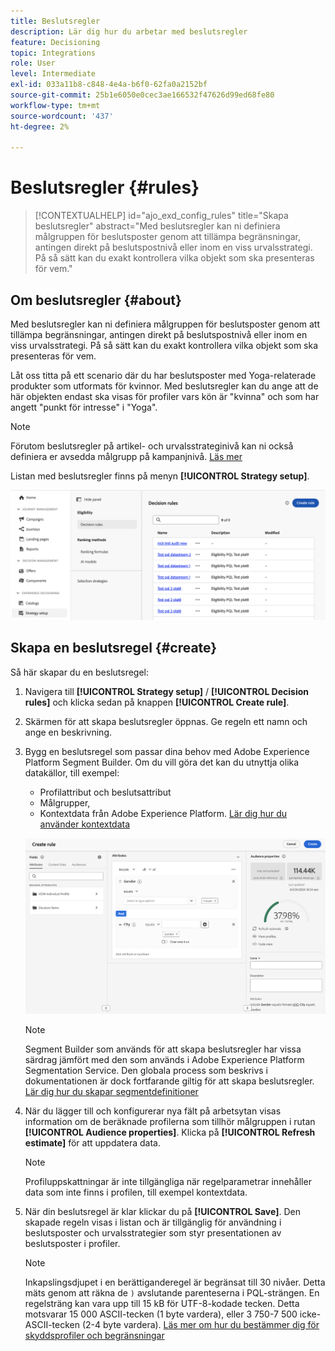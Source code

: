 ```yaml
---
title: Beslutsregler
description: Lär dig hur du arbetar med beslutsregler
feature: Decisioning
topic: Integrations
role: User
level: Intermediate
exl-id: 033a11b8-c848-4e4a-b6f0-62fa0a2152bf
source-git-commit: 25b1e6050e0cec3ae166532f47626d99ed68fe80
workflow-type: tm+mt
source-wordcount: '437'
ht-degree: 2%

---
```


# Beslutsregler {#rules}

>[!CONTEXTUALHELP]
>id="ajo_exd_config_rules"
>title="Skapa beslutsregler"
>abstract="Med beslutsregler kan ni definiera målgruppen för beslutsposter genom att tillämpa begränsningar, antingen direkt på beslutspostnivå eller inom en viss urvalsstrategi. På så sätt kan du exakt kontrollera vilka objekt som ska presenteras för vem."

## Om beslutsregler {#about}

Med beslutsregler kan ni definiera målgruppen för beslutsposter genom att tillämpa begränsningar, antingen direkt på beslutspostnivå eller inom en viss urvalsstrategi. På så sätt kan du exakt kontrollera vilka objekt som ska presenteras för vem.

Låt oss titta på ett scenario där du har beslutsposter med Yoga-relaterade produkter som utformats för kvinnor. Med beslutsregler kan du ange att de här objekten endast ska visas för profiler vars kön är &quot;kvinna&quot; och som har angett &quot;punkt för intresse&quot; i &quot;Yoga&quot;.

>[!NOTE]
>
>Förutom beslutsregler på artikel- och urvalsstrateginivå kan ni också definiera er avsedda målgrupp på kampanjnivå. [Läs mer](../campaigns/create-campaign.md#audience)

Listan med beslutsregler finns på menyn **[!UICONTROL Strategy setup]**.

![](assets/decision-rules-list.png)

## Skapa en beslutsregel {#create}

Så här skapar du en beslutsregel:

1. Navigera till **[!UICONTROL Strategy setup]** / **[!UICONTROL Decision rules]** och klicka sedan på knappen **[!UICONTROL Create rule]**.

1. Skärmen för att skapa beslutsregler öppnas. Ge regeln ett namn och ange en beskrivning.

1. Bygg en beslutsregel som passar dina behov med Adobe Experience Platform Segment Builder. Om du vill göra det kan du utnyttja olika datakällor, till exempel:
   * Profilattribut och beslutsattribut
   * Målgrupper,
   * Kontextdata från Adobe Experience Platform. [Lär dig hur du använder kontextdata](context-data.md)

   ![](assets/decision-rules-build.png)

   >[!NOTE]
   >
   >Segment Builder som används för att skapa beslutsregler har vissa särdrag jämfört med den som används i Adobe Experience Platform Segmentation Service. Den globala process som beskrivs i dokumentationen är dock fortfarande giltig för att skapa beslutsregler. [Lär dig hur du skapar segmentdefinitioner](../audience/creating-a-segment-definition.md)

1. När du lägger till och konfigurerar nya fält på arbetsytan visas information om de beräknade profilerna som tillhör målgruppen i rutan **[!UICONTROL Audience properties]**. Klicka på **[!UICONTROL Refresh estimate]** för att uppdatera data.

   >[!NOTE]
   >
   >Profiluppskattningar är inte tillgängliga när regelparametrar innehåller data som inte finns i profilen, till exempel kontextdata.

1. När din beslutsregel är klar klickar du på **[!UICONTROL Save]**. Den skapade regeln visas i listan och är tillgänglig för användning i beslutsposter och urvalsstrategier som styr presentationen av beslutsposter i profiler.

   >[!NOTE]
   >
   >Inkapslingsdjupet i en berättiganderegel är begränsat till 30 nivåer. Detta mäts genom att räkna de `)` avslutande parenteserna i PQL-strängen. En regelsträng kan vara upp till 15 kB för UTF-8-kodade tecken. Detta motsvarar 15 000 ASCII-tecken (1 byte vardera), eller 3 750-7 500 icke-ASCII-tecken (2-4 byte vardera). [Läs mer om hur du bestämmer dig för skyddsprofiler och begränsningar](gs-experience-decisioning.md#guardrails)

